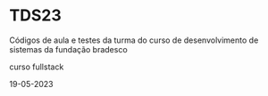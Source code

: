 # TDS23
Códigos de aula e testes da turma do curso de desenvolvimento de sistemas da fundação bradesco


curso fullstack

19-05-2023